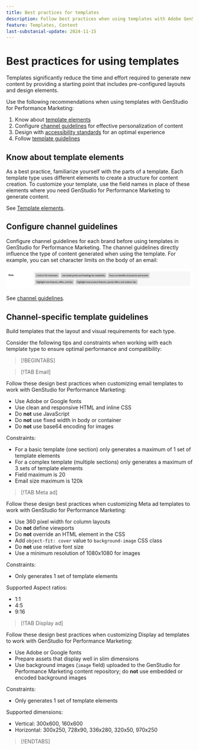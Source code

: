 ```yaml
---
title: Best practices for templates
description: Follow best practices when using templates with Adobe GenStudio for Performance Marketing.
feature: Templates, Content
last-substanial-update: 2024-11-15
---
```

# Best practices for using templates

Templates significantly reduce the time and effort required to generate new content by providing a starting point that includes pre-configured layouts and design elements.


Use the following recommendations when using templates with GenStudio for Performance Marketing:

1. Know about [template elements](#know-about-template-elements)
1. Configure [channel guidelines](#configure-channel-guidelines) for effective personalization of content
1. Design with [accessibility standards](accessibility-for-templates.md) for an optimal experience
1. Follow [template guidelines](#follow-template-guidelines)

## Know about template elements

As a best practice, familiarize yourself with the parts of a template. Each template type uses different elements to create a structure for content creation. To customize your template, use the field names in place of these elements where you need GenStudio for Performance Marketing to generate content.

See [Template elements](use-templates.md#template-elements).

## Configure channel guidelines

Configure channel guidelines for each brand before using templates in GenStudio for Performance Marketing. The channel guidelines directly influence the type of content generated when using the template. For example, you can set character limits on the body of an email:

![Body specifications](/help/assets/channel-email-body.png)

See [channel guidelines](../guidelines/brands.md#channel-guidelines).

## Channel-specific template guidelines

Build templates that the layout and visual requirements for each type.

Consider the following tips and constraints when working with each template type to ensure optimal performance and compatibility:

>[!BEGINTABS]

>[!TAB Email]

Follow these design best practices when customizing email templates to work with GenStudio for Performance Marketing:

- Use Adobe or Google fonts
- Use clean and responsive HTML and inline CSS
- Do **not** use JavaScript
- Do **not** use fixed width in body or container
- Do **not** use base64 encoding for images

Constraints:

- For a basic template (one section) only generates a maximum of 1 set of template elements
- For a complex template (multiple sections) only generates a maximum of 3 sets of template elements
- Field maximum is 20
- Email size maximum is 120k

>[!TAB Meta ad]

Follow these design best practices when customizing Meta ad templates to work with GenStudio for Performance Marketing:

- Use 360 pixel width for column layouts
- Do **not** define viewports
- Do **not** override an HTML element in the CSS
- Add `object-fit: cover` value to `background-image` CSS class
- Do **not** use relative font size
- Use a minimum resolution of 1080x1080 for images

Constraints:

- Only generates 1 set of template elements

Supported Aspect ratios:

- 1:1
- 4:5
- 9:16

>[!TAB Display ad]

Follow these design best practices when customizing Display ad templates to work with GenStudio for Performance Marketing:

- Use Adobe or Google fonts
- Prepare assets that display well in slim dimensions
- Use background images (`image` field) uploaded to the GenStudio for Performance Marketing content repository; do **not** use embedded or encoded background images

Constraints:

- Only generates 1 set of template elements

Supported dimensions:

- Vertical: 300x600, 160x600​
- Horizontal: 300x250, 728x90, 336x280, 320x50, 970x250​

>[!ENDTABS]
